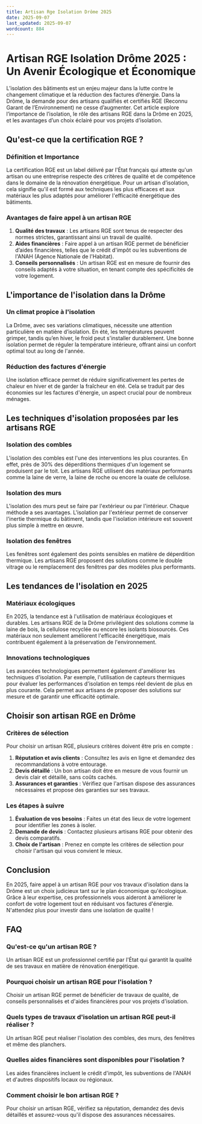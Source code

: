 ```yaml
---
title: Artisan Rge Isolation Drôme 2025
date: 2025-09-07
last_updated: 2025-09-07
wordcount: 884
---
```


# Artisan RGE Isolation Drôme 2025 : Un Avenir Écologique et Économique

L’isolation des bâtiments est un enjeu majeur dans la lutte contre le changement climatique et la réduction des factures d’énergie. Dans la Drôme, la demande pour des artisans qualifiés et certifiés RGE (Reconnu Garant de l’Environnement) ne cesse d’augmenter. Cet article explore l’importance de l’isolation, le rôle des artisans RGE dans la Drôme en 2025, et les avantages d’un choix éclairé pour vos projets d’isolation.

## Qu'est-ce que la certification RGE ?

### Définition et Importance

La certification RGE est un label délivré par l'État français qui atteste qu'un artisan ou une entreprise respecte des critères de qualité et de compétence dans le domaine de la rénovation énergétique. Pour un artisan d’isolation, cela signifie qu'il est formé aux techniques les plus efficaces et aux matériaux les plus adaptés pour améliorer l'efficacité énergétique des bâtiments.

### Avantages de faire appel à un artisan RGE

1. **Qualité des travaux** : Les artisans RGE sont tenus de respecter des normes strictes, garantissant ainsi un travail de qualité.
2. **Aides financières** : Faire appel à un artisan RGE permet de bénéficier d’aides financières, telles que le crédit d'impôt ou les subventions de l'ANAH (Agence Nationale de l'Habitat).
3. **Conseils personnalisés** : Un artisan RGE est en mesure de fournir des conseils adaptés à votre situation, en tenant compte des spécificités de votre logement.

## L'importance de l'isolation dans la Drôme

### Un climat propice à l'isolation

La Drôme, avec ses variations climatiques, nécessite une attention particulière en matière d’isolation. En été, les températures peuvent grimper, tandis qu’en hiver, le froid peut s'installer durablement. Une bonne isolation permet de réguler la température intérieure, offrant ainsi un confort optimal tout au long de l'année.

### Réduction des factures d'énergie

Une isolation efficace permet de réduire significativement les pertes de chaleur en hiver et de garder la fraîcheur en été. Cela se traduit par des économies sur les factures d'énergie, un aspect crucial pour de nombreux ménages.

## Les techniques d'isolation proposées par les artisans RGE

### Isolation des combles

L'isolation des combles est l'une des interventions les plus courantes. En effet, près de 30% des déperditions thermiques d'un logement se produisent par le toit. Les artisans RGE utilisent des matériaux performants comme la laine de verre, la laine de roche ou encore la ouate de cellulose.

### Isolation des murs

L'isolation des murs peut se faire par l'extérieur ou par l'intérieur. Chaque méthode a ses avantages. L'isolation par l'extérieur permet de conserver l'inertie thermique du bâtiment, tandis que l'isolation intérieure est souvent plus simple à mettre en œuvre.

### Isolation des fenêtres

Les fenêtres sont également des points sensibles en matière de déperdition thermique. Les artisans RGE proposent des solutions comme le double vitrage ou le remplacement des fenêtres par des modèles plus performants.

## Les tendances de l'isolation en 2025

### Matériaux écologiques

En 2025, la tendance est à l'utilisation de matériaux écologiques et durables. Les artisans RGE de la Drôme privilégient des solutions comme la laine de bois, la cellulose recyclée ou encore les isolants biosourcés. Ces matériaux non seulement améliorent l'efficacité énergétique, mais contribuent également à la préservation de l'environnement.

### Innovations technologiques

Les avancées technologiques permettent également d'améliorer les techniques d'isolation. Par exemple, l'utilisation de capteurs thermiques pour évaluer les performances d'isolation en temps réel devient de plus en plus courante. Cela permet aux artisans de proposer des solutions sur mesure et de garantir une efficacité optimale.

## Choisir son artisan RGE en Drôme

### Critères de sélection

Pour choisir un artisan RGE, plusieurs critères doivent être pris en compte :

1. **Réputation et avis clients** : Consultez les avis en ligne et demandez des recommandations à votre entourage.
2. **Devis détaillé** : Un bon artisan doit être en mesure de vous fournir un devis clair et détaillé, sans coûts cachés.
3. **Assurances et garanties** : Vérifiez que l'artisan dispose des assurances nécessaires et propose des garanties sur ses travaux.

### Les étapes à suivre

1. **Évaluation de vos besoins** : Faites un état des lieux de votre logement pour identifier les zones à isoler.
2. **Demande de devis** : Contactez plusieurs artisans RGE pour obtenir des devis comparatifs.
3. **Choix de l'artisan** : Prenez en compte les critères de sélection pour choisir l'artisan qui vous convient le mieux.

## Conclusion

En 2025, faire appel à un artisan RGE pour vos travaux d'isolation dans la Drôme est un choix judicieux tant sur le plan économique qu'écologique. Grâce à leur expertise, ces professionnels vous aideront à améliorer le confort de votre logement tout en réduisant vos factures d'énergie. N'attendez plus pour investir dans une isolation de qualité !

## FAQ

### Qu'est-ce qu'un artisan RGE ?

Un artisan RGE est un professionnel certifié par l'État qui garantit la qualité de ses travaux en matière de rénovation énergétique.

### Pourquoi choisir un artisan RGE pour l'isolation ?

Choisir un artisan RGE permet de bénéficier de travaux de qualité, de conseils personnalisés et d'aides financières pour vos projets d'isolation.

### Quels types de travaux d'isolation un artisan RGE peut-il réaliser ?

Un artisan RGE peut réaliser l'isolation des combles, des murs, des fenêtres et même des planchers.

### Quelles aides financières sont disponibles pour l'isolation ?

Les aides financières incluent le crédit d'impôt, les subventions de l'ANAH et d'autres dispositifs locaux ou régionaux.

### Comment choisir le bon artisan RGE ?

Pour choisir un artisan RGE, vérifiez sa réputation, demandez des devis détaillés et assurez-vous qu'il dispose des assurances nécessaires.